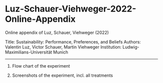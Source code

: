 # Luz-Schauer-Viehweger-2022-Online-Appendix
Online appendix of Luz, Schauer, Viehweger (2022)

Title: Sustainability: Performance, Preferences, and Beliefs
Authors: Valentin Luz, Victor Schauer, Martin Viehweger
Institution: Ludwig-Maximilians-Universität Munich

------------------------------

1) Flow chart of the experiment


2) Screenshots of the experiment, incl. all treatments




